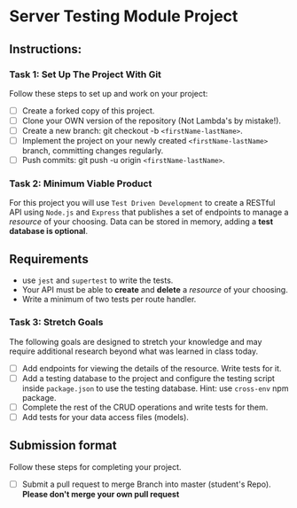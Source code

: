 # Server Testing Module Project

## Instructions:

### Task 1: Set Up The Project With Git

Follow these steps to set up and work on your project:

- [ ] Create a forked copy of this project.
- [ ] Clone your OWN version of the repository (Not Lambda's by mistake!).
- [ ] Create a new branch: git checkout -b `<firstName-lastName>`.
- [ ] Implement the project on your newly created `<firstName-lastName>` branch, committing changes regularly.
- [ ] Push commits: git push -u origin `<firstName-lastName>`.

### Task 2: Minimum Viable Product

For this project you will use `Test Driven Development` to create a RESTful API using `Node.js` and `Express` that publishes a set of endpoints to manage a _resource_ of your choosing. Data can be stored in memory, adding a **test database is optional**.

## Requirements

- use `jest` and `supertest` to write the tests.
- Your API must be able to **create** and **delete** a _resource_ of your choosing.
- Write a minimum of two tests per route handler.

### Task 3: Stretch Goals

The following goals are designed to stretch your knowledge and may require additional research beyond what was learned in class today.

- [ ] Add endpoints for viewing the details of the resource. Write tests for it.
- [ ] Add a testing database to the project and configure the testing script inside `package.json` to use the testing database. Hint: use `cross-env` npm package.
- [ ] Complete the rest of the CRUD operations and write tests for them.
- [ ] Add tests for your data access files (models).

## Submission format

Follow these steps for completing your project.

- [ ] Submit a pull request to merge <firstName-lastName> Branch into master (student's  Repo). **Please don't merge your own pull request**
